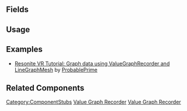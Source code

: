 <languages></languages> <translate>

## Fields

## Usage

## Examples

-   [Resonite VR Tutorial: Graph data using ValueGraphRecorder and
    LineGraphMesh](https://www.youtube.com/watch?v=Rm5QpT_pls8) by
    [ProbablePrime](User:ProbablePrime "wikilink")

## Related Components

</translate>

[Category:ComponentStubs](Category:ComponentStubs "wikilink") [Value
Graph Recorder](Category:Components{{#translation:}} "wikilink") [Value
Graph Recorder](Category:Components:Utility{{#translation:}} "wikilink")